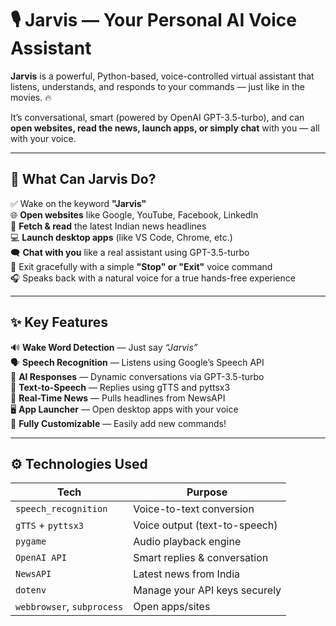 # 🎙️ Jarvis — Your Personal AI Voice Assistant

**Jarvis** is a powerful, Python-based, voice-controlled virtual assistant that listens, understands, and responds to your commands — just like in the movies. 🔥

It’s conversational, smart (powered by OpenAI GPT-3.5-turbo), and can **open websites, read the news, launch apps, or simply chat** with you — all with your voice.

---

## 🧠 What Can Jarvis Do?

✅ Wake on the keyword **"Jarvis"**  
🌐 **Open websites** like Google, YouTube, Facebook, LinkedIn  
📰 **Fetch & read** the latest Indian news headlines  
💻 **Launch desktop apps** (like VS Code, Chrome, etc.)  
🗨️ **Chat with you** like a real assistant using GPT-3.5-turbo  
🛑 Exit gracefully with a simple **"Stop" or "Exit"** voice command  
🎧 Speaks back with a natural voice for a true hands-free experience

---

## ✨ Key Features

🔊 **Wake Word Detection** — Just say *“Jarvis”*  
🗣️ **Speech Recognition** — Listens using Google’s Speech API  
💬 **AI Responses** — Dynamic conversations via GPT-3.5-turbo  
📢 **Text-to-Speech** — Replies using gTTS and pyttsx3  
📰 **Real-Time News** — Pulls headlines from NewsAPI  
🖥️ **App Launcher** — Open desktop apps with your voice  
🔧 **Fully Customizable** — Easily add new commands!

---

## ⚙️ Technologies Used

| Tech           | Purpose                              |
|----------------|---------------------------------------|
| `speech_recognition` | Voice-to-text conversion        |
| `gTTS` + `pyttsx3`    | Voice output (text-to-speech)   |
| `pygame`        | Audio playback engine                |
| `OpenAI API`    | Smart replies & conversation         |
| `NewsAPI`       | Latest news from India               |
| `dotenv`        | Manage your API keys securely        |
| `webbrowser`, `subprocess` | Open apps/sites           |

